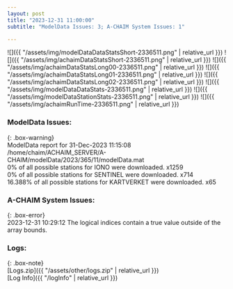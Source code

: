 ```yaml
---
layout: post
title: "2023-12-31 11:00:00"
subtitle: "ModelData Issues: 3; A-CHAIM System Issues: 1"

---
```


![]({{ "/assets/img/modelDataDataStatsShort-2336511.png" | relative_url }})
![]({{ "/assets/img/achaimDataStatsShort-2336511.png" | relative_url }})
![]({{ "/assets/img/achaimDataStatsLong00-2336511.png" | relative_url }})
![]({{ "/assets/img/achaimDataStatsLong01-2336511.png" | relative_url }})
![]({{ "/assets/img/achaimDataStatsLong02-2336511.png" | relative_url }})
![]({{ "/assets/img/modelDataDataStats-2336511.png" | relative_url }})
![]({{ "/assets/img/modelDataStationStats-2336511.png" | relative_url }})
![]({{ "/assets/img/achaimRunTime-2336511.png" | relative_url }})


### ModelData Issues:  
  
{: .box-warning}  
 ModelData report for 31-Dec-2023 11:15:08   
 /home/chaim/ACHAIM_SERVER/A-CHAIM/modelData/2023/365/11/modelData.mat   
 0% of all possible stations for IONO were downloaded. x1259   
 0% of all possible stations for SENTINEL were downloaded. x714   
 16.388% of all possible stations for KARTVERKET were downloaded. x65   
  
### A-CHAIM System Issues:  
  
{: .box-error}  
2023-12-31 10:29:12 The logical indices contain a true value outside of the array bounds.  

### Logs:  
  
{: .box-note}  
[Logs.zip]({{ "/assets/other/logs.zip" | relative_url }})  
[Log Info]({{ "/logInfo" | relative_url }})  
